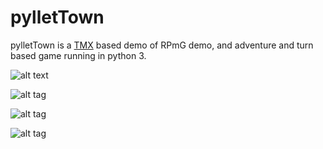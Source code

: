 pylletTown
==========

pylletTown is a [TMX](https://github.com/bjorn/tiled/wiki/TMX-Map-Format) based demo of RPmG demo, and adventure and turn based game running in python 3.

![alt text](https://raw.githubusercontent.com/QuantumChamploo/PylletTown/blob/master/pylletTown-master/images/MGlogo.jpg)

![alt tag](http://i.imgur.com/kudkDNn.png)

![alt tag](http://imgur.com/BG0gJ4g.png)

![alt tag](http://i.imgur.com/BfY1qzM.png)

